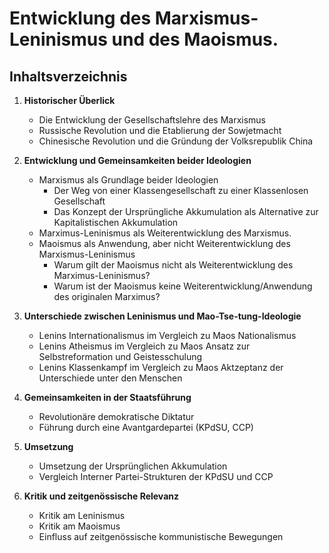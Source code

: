 # Entwicklung des Marxismus-Leninismus und des Maoismus.

## Inhaltsverzeichnis

1. **Historischer Überlick**
   - Die Entwicklung der Gesellschaftslehre des Marxismus
   - Russische Revolution und die Etablierung der Sowjetmacht
   - Chinesische Revolution und die Gründung der Volksrepublik China

2. **Entwicklung und Gemeinsamkeiten beider Ideologien**
   - Marxismus als Grundlage beider Ideologien
      - Der Weg von einer Klassengesellschaft zu einer Klassenlosen Gesellschaft
      - Das Konzept der Ursprüngliche Akkumulation als Alternative zur Kapitalistischen Akkumulation
   - Marximus-Leninismus als Weiterentwicklung des Marxismus.
   - Maoismus als Anwendung, aber nicht Weiterentwicklung des Marxismus-Leninismus
      - Warum gilt der Maoismus nicht als Weiterentwicklung des Marximus-Leninismus?
      - Warum ist der Maoismus keine Weiterentwicklung/Anwendung des originalen Marximus?

3. **Unterschiede zwischen Leninismus und Mao-Tse-tung-Ideologie**
   - Lenins Internationalismus im Vergleich zu Maos Nationalismus
   - Lenins Atheismus im Vergleich zu Maos Ansatz zur Selbstreformation und Geistesschulung
   - Lenins Klassenkampf im Vergleich zu Maos Aktzeptanz der Unterschiede unter den Menschen

4. **Gemeinsamkeiten in der Staatsführung**
   - Revolutionäre demokratische Diktatur
   - Führung durch eine Avantgardepartei (KPdSU, CCP)

5. **Umsetzung**
   - Umsetzung der Ursprünglichen Akkumulation
   - Vergleich Interner Partei-Strukturen der KPdSU und CCP

6. **Kritik und zeitgenössische Relevanz**
   - Kritik am Leninismus
   - Kritik am Maoismus
   - Einfluss auf zeitgenössische kommunistische Bewegungen

